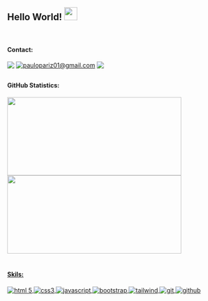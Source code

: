 

<h2>Hello World!
  <img src="https://raw.githubusercontent.com/iampavangandhi/iampavangandhi/master/gifs/Hi.gif" 
         width="30px">

</h2>
<div display: "flex"><br>
<h4>Contact: </h4>
<!-- Linkedin -->
  <a href="" target="_blank"><img src="https://img.shields.io/badge/LinkedIn-000000?style=for-the-badge&logo=linkedin&logoColor=white" target="_blank" style="vertical-align:top"></a> 
  <!-- gmail -->
  <a href = "https://mail.google.com/mail/u/0/?fs=1&tf=cm&source=mailto&to=paulopariz01@gmail.com"><img title="paulopariz01@gmail.com" src="https://img.shields.io/badge/Gmail-000000?style=for-the-badge&logo=gmail&logoColor=white" style="vertical-align:top"></a>
<!-- instagram -->
  <a href="https://www.instagram.com/parizpaulo_/" target="_blank"><img src="https://img.shields.io/badge/Instagram-000000?style=for-the-badge&logo=instagram&logoColor=white" style="vertical-align:top"></a>
  
##

 <h4>GitHub Statistics:</h4>
  <a href="https://github.com/paulopariz">
  <img height="180em" width="400px" src="https://github-readme-stats.vercel.app/api?username=paulopariz&show_icons=true&theme=transparent&include_all_commits=true&count_private=true"/>
  <img height="180em" width="400px" src="https://github-readme-stats.vercel.app/api/top-langs/?username=paulopariz&layout=compact&langs_count=7&theme=transparent"/>
  

 
 <br>
 
 # 
<h4>Skils:</h4>
  <img align="center" title="html 5"  src="https://img.shields.io/badge/HTML5-EE7418?style=for-the-badge&logo=html5&logoColor=white">
  <img align="center" title="css3" src="https://img.shields.io/badge/CSS3-2862EA?style=for-the-badge&logo=css3&logoColor=white">
  <img align="center" title="javascript" src="https://img.shields.io/badge/JavaScript-F7DF1E?style=for-the-badge&logo=javascript&logoColor=black">
  <img align="center" title="bootstrap" src="https://img.shields.io/badge/Bootstrap-7531FA?style=for-the-badge&logo=bootstrap&logoColor=white">
  <img align="center" title="tailwind" src="https://img.shields.io/badge/Tailwind_CSS-39B0B7?style=for-the-badge&logo=tailwind-css&logoColor=white">
  <img align="center" title="git" src="https://img.shields.io/badge/GIT-EB4D1C?style=for-the-badge&logo=git&logoColor=white">
  <img align="center" title="github" src="https://img.shields.io/badge/GitHub-100000?style=for-the-badge&logo=github&logoColor=white">
    

  
  
